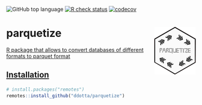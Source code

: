 <!-- badges: start -->
![GitHub top
language](https://img.shields.io/github/languages/top/ddotta/parquetize)
[![R check
status](https://github.com/ddotta/parquetize/workflows/R-CMD-check/badge.svg)](https://github.com/ddotta/parquetize/actions/workflows/check-release.yaml)
[![codecov](https://codecov.io/gh/ddotta/parquetize/branch/main/graph/badge.svg?token=25MHI8O62M)](https://app.codecov.io/gh/ddotta/parquetize?branch=main)
<!-- badges: end -->

# parquetize <a href="https://ddotta.github.io/parquetize/"><img src="man/figures/hex_parquetize.png" align="right" width=110 />

R package that allows to convert databases of different formats to parquet format

## Installation

``` r
# install.packages("remotes")
remotes::install_github("ddotta/parquetize")
```
